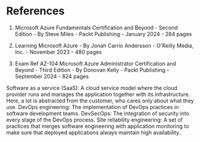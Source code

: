 # References
1. Microsoft Azure Fundamentals Certification and Beyond - Second Edition - By Steve Miles - Packt Publishing - January 2024 - 284 pages 
2. Learning Microsoft Azure - By Jonah Carrio Andersson - O'Reilly Media, Inc. - November 2023 - 480 pages
   
3. Exam Ref AZ-104 Microsoft Azure Administrator Certification and Beyond - Third Edition - By Donovan Kelly - Packt Publishing - September 2024 - 824 pages

Software as a service (SaaS): A cloud service model where the cloud provider runs and manages the application together with its infrastructure. Here, a lot is abstracted from the customer, who cares only about what they use.
DevOps engineering: The implementation of DevOps practices in software development teams.
DevSecOps: The integration of security into every stage of the DevOps process.
Site reliability engineering: A set of practices that merges software engineering with application monitoring to make sure that deployed applications always maintain high availability.
